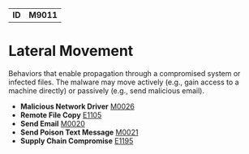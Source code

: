 |||
|--|-----|
|**ID**|**M9011**|

# Lateral Movement
Behaviors that enable propagation through a compromised system or infected files. The malware may move actively (e.g., gain access to a machine directly) or passively (e.g., send malicious email).

* **Malicious Network Driver** [M0026](https://github.com/MBCProject/mbc-markdown/blob/master/persistence/malicious-network-drv.md)
* **Remote File Copy** [E1105](https://github.com/MBCProject/mbc-markdown/tree/master/command-and-control/remote-file-copy.md)
* **Send Email** [M0020](https://github.com/MBCProject/mbc-markdown/tree/master/execution/send-email.md)
* **Send Poison Text Message** [M0021](https://github.com/MBCProject/mbc-markdown/tree/master/execution/send-poison-text-msg.md)
* **Supply Chain Compromise** [E1195](https://github.com/MBCProject/mbc-markdown/tree/master/lateral-movement/supply-chain-compromise.md)